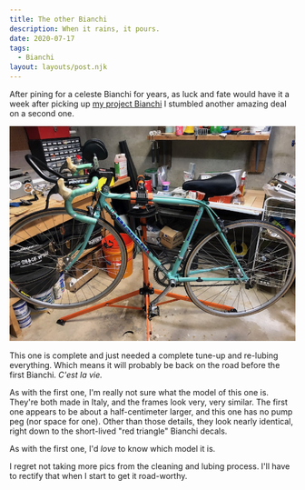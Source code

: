 ```yaml
---
title: The other Bianchi
description: When it rains, it pours.
date: 2020-07-17
tags:
  - Bianchi
layout: layouts/post.njk
---
```


After pining for a celeste Bianchi for years, as luck and fate would have it a week after picking up [my project Bianchi](/posts/july-2020/the-first-bianchi/) I stumbled another amazing deal on a second one.

<img src="/img/july-2020/bianchi-2/another-one.jpg" alt="The other Bianchi." />

This one is complete and just needed a complete tune-up and re-lubing everything. Which means it will probably be back on the road before the first Bianchi. _C'est la vie._

As with the first one, I'm really not sure what the model of this one is. They're both made in Italy, and the frames look very, very similar. The first one appears to be about a half-centimeter larger, and this one has no pump peg (nor space for one). Other than those details, they look nearly identical, right down to the short-lived "red triangle" Bianchi decals.

As with the first one, I'd _love_ to know which model it is.

I regret not taking more pics from the cleaning and lubing process. I'll have to rectify that when I start to get it road-worthy.